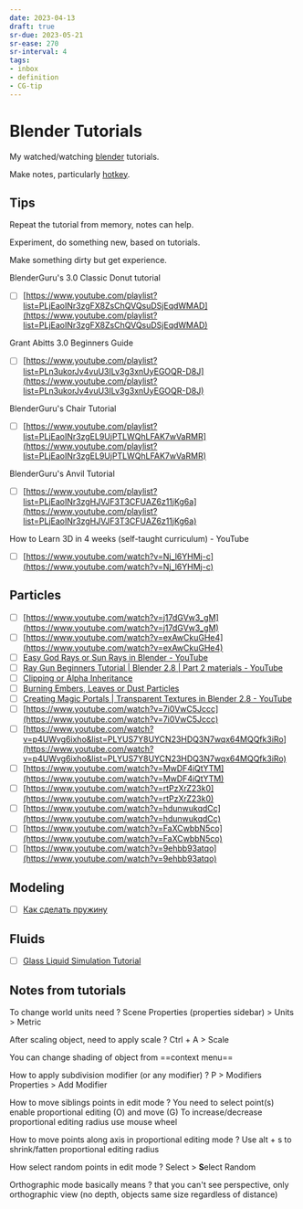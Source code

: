 ```yaml
---
date: 2023-04-13
draft: true
sr-due: 2023-05-21
sr-ease: 270
sr-interval: 4
tags:
- inbox
- definition
- CG-tip
---
```


# Blender Tutorials

My watched/watching [blender](./blender.md) tutorials.

Make notes, particularly [hotkey](./blender%20common%20shortcuts.md).

## Tips

Repeat the tutorial from memory, notes can help.

Experiment, do something new, based on tutorials.

Make something dirty but get experience.

BlenderGuru's 3.0 Classic Donut tutorial


- [ ] [https://www.youtube.com/playlist?list=PLjEaoINr3zgFX8ZsChQVQsuDSjEqdWMAD](https://www.youtube.com/playlist?list=PLjEaoINr3zgFX8ZsChQVQsuDSjEqdWMAD)

Grant Abitts 3.0 Beginners Guide


- [ ] [https://www.youtube.com/playlist?list=PLn3ukorJv4vuU3ILv3g3xnUyEGOQR-D8J](https://www.youtube.com/playlist?list=PLn3ukorJv4vuU3ILv3g3xnUyEGOQR-D8J)

BlenderGuru's Chair Tutorial


- [ ] [https://www.youtube.com/playlist?list=PLjEaoINr3zgEL9UjPTLWQhLFAK7wVaRMR](https://www.youtube.com/playlist?list=PLjEaoINr3zgEL9UjPTLWQhLFAK7wVaRMR)

BlenderGuru's Anvil Tutorial


- [ ] [https://www.youtube.com/playlist?list=PLjEaoINr3zgHJVJF3T3CFUAZ6z11jKg6a](https://www.youtube.com/playlist?list=PLjEaoINr3zgHJVJF3T3CFUAZ6z11jKg6a)

How to Learn 3D in 4 weeks (self-taught curriculum) - YouTube


- [ ] [https://www.youtube.com/watch?v=Nj_l6YHMj-c](https://www.youtube.com/watch?v=Nj_l6YHMj-c)

## Particles

- [ ] [https://www.youtube.com/watch?v=j17dGVw3_gM](https://www.youtube.com/watch?v=j17dGVw3_gM)
- [ ] [https://www.youtube.com/watch?v=exAwCkuGHe4](https://www.youtube.com/watch?v=exAwCkuGHe4)
- [ ] [Easy God Rays or Sun Rays in Blender - YouTube](https://www.youtube.com/watch?v=MQooOGayOQI)
- [ ] [Ray Gun Beginners Tutorial | Blender 2.8 | Part 2 materials - YouTube](https://www.youtube.com/watch?v=ffcf8W-4guA)
- [ ] [Clipping or Alpha Inheritance](https://www.youtube.com/watch?v=HeCs-VdpzdI)
- [ ] [Burning Embers, Leaves or Dust Particles](https://www.youtube.com/watch?v=Tg_gGLqDUqg)
- [ ] [Creating Magic Portals | Transparent Textures in Blender 2.8 - YouTube](https://www.youtube.com/watch?v=pBIRKRmsDkA)
- [ ] [https://www.youtube.com/watch?v=7i0VwC5Jccc](https://www.youtube.com/watch?v=7i0VwC5Jccc)
- [ ] [https://www.youtube.com/watch?v=p4UWvg6ixho&list=PLYUS7Y8UYCN23HDQ3N7wqx64MQQfk3iRo](https://www.youtube.com/watch?v=p4UWvg6ixho&list=PLYUS7Y8UYCN23HDQ3N7wqx64MQQfk3iRo)
- [ ] [https://www.youtube.com/watch?v=MwDF4iQtYTM](https://www.youtube.com/watch?v=MwDF4iQtYTM)
- [ ] [https://www.youtube.com/watch?v=rtPzXrZ23k0](https://www.youtube.com/watch?v=rtPzXrZ23k0)
- [ ] [https://www.youtube.com/watch?v=hdunwukqdCc](https://www.youtube.com/watch?v=hdunwukqdCc)
- [ ] [https://www.youtube.com/watch?v=FaXCwbbN5co](https://www.youtube.com/watch?v=FaXCwbbN5co)
- [ ] [https://www.youtube.com/watch?v=9ehbb93atqo](https://www.youtube.com/watch?v=9ehbb93atqo)

## Modeling

- [ ] [Как сделать пружину](https://www.youtube.com/watch?v=f_tbE0Kn7KM)

## Fluids


- [ ] [Glass Liquid Simulation Tutorial](https://www.youtube.com/watch?v=V_LEc4r9_a0)


## Notes from tutorials

To change world units need
?
Scene Properties (properties sidebar) > Units > Metric

After scaling object, need to apply scale
?
Ctrl + A > Scale

You can change shading of object from ==context menu==

How to apply subdivision modifier (or any modifier)
?
P > Modifiers Properties > Add Modifier

How to move siblings points in edit mode
?
You need to select point(s) enable proportional editing (O) and move (G)
To increase/decrease proportional editing radius use mouse wheel

How to move points along axis in proportional editing mode
?
Use alt + s to shrink/fatten proportional editing radius

How select random points in edit mode
?
Select > **S**elect Random

Orthographic mode basically means
?
that you can't see perspective, only orthographic view (no depth, objects same
size regardless of distance)